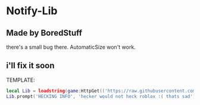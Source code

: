 # Notify-Lib
## Made by BoredStuff
there's a small bug there. AutomaticSize won't work.

i'll fix it soon
---
TEMPLATE:
```lua
local Lib = loadstring(game:HttpGet(('https://raw.githubusercontent.com/BoredStuff2/notify-lib/main/lib'),true))()
Lib.prompt('HECKING INFO', 'hecker would not heck roblox :( thats sad')
```
